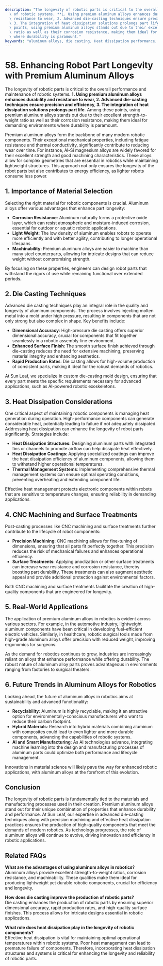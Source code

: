 ```yaml
---
description: "The longevity of robotic parts is critical to the overall performance and maintenance\
  \ of robotic systems. **1. Using premium aluminum alloys enhances durability and\
  \ resistance to wear, 2. Advanced die-casting techniques ensure precision and efficiency,\
  \ 3. The integration of heat dissipation solutions prolongs part life.** Among these\
  \ points, using premium aluminum alloys stands out due to their excellent strength-to-weight\
  \ ratio as well as their corrosion resistance, making them ideal for demanding environments\
  \ where durability is paramount."
keywords: "aluminum alloys, die casting, Heat dissipation performance, Heat dissipation efficiency"
---
```

# 58. Enhancing Robot Part Longevity with Premium Aluminum Alloys  

 

The longevity of robotic parts is critical to the overall performance and maintenance of robotic systems. **1. Using premium aluminum alloys enhances durability and resistance to wear, 2. Advanced die-casting techniques ensure precision and efficiency, 3. The integration of heat dissipation solutions prolongs part life.** Among these points, using premium aluminum alloys stands out due to their excellent strength-to-weight ratio as well as their corrosion resistance, making them ideal for demanding environments where durability is paramount.

Premium aluminum alloys form the backbone of many modern robotic components. Their exceptional mechanical properties, including fatigue resistance and thermal conductivity, significantly contribute to reducing wear over time. For instance, Al-Si magnesium alloys are widely favored for their excellent strength and good machining characteristics. These alloys allow for complex geometries that are essential in robotics while maintaining lightweight structures. This approach not only ensures the longevity of the robot parts but also contributes to energy efficiency, as lighter robots consume less power.

## **1. Importance of Material Selection**

Selecting the right material for robotic components is crucial. Aluminum alloys offer various advantages that enhance part longevity:

- **Corrosion Resistance**: Aluminum naturally forms a protective oxide layer, which can resist atmospheric and moisture-induced corrosion, essential for outdoor or aquatic robotic applications.
- **Light Weight**: The low density of aluminum enables robots to operate more efficiently and with better agility, contributing to longer operational lifespans.
- **Machinability**: Premium aluminum alloys are easier to machine than many steel counterparts, allowing for intricate designs that can reduce weight without compromising strength.

By focusing on these properties, engineers can design robot parts that withstand the rigors of use while remaining functional over extended periods.

## **2. Die Casting Techniques**

Advanced die casting techniques play an integral role in the quality and longevity of aluminum components. The process involves injecting molten metal into a mold under high pressure, resulting in components that are not only strong but also complex in shape. Key benefits include:

- **Dimensional Accuracy**: High-pressure die casting offers superior dimensional accuracy, crucial for components that fit together seamlessly in a robotic assembly-line environment.
- **Enhanced Surface Finish**: The smooth surface finish achieved through die-casting reduces the need for extensive machining, preserving material integrity and enhancing aesthetics.
- **Rapid Production Rates**: Die casting allows for high-volume production of consistent parts, making it ideal for the robust demands of robotics.

At Sun Leaf, we specialize in custom die-casting mold design, ensuring that every part meets the specific requirements necessary for advanced applications, such as AI-powered robotic exoskeletons.

## **3. Heat Dissipation Considerations**

One critical aspect of maintaining robotic components is managing heat generation during operation. High-performance components can generate considerable heat, potentially leading to failure if not adequately dissipated. Addressing heat dissipation can enhance the longevity of robot parts significantly. Strategies include:

- **Heat Dissipation Structures**: Designing aluminum parts with integrated fins or channels to promote airflow can help dissipate heat effectively.
- **Heat Dissipation Coatings**: Applying specialized coatings can improve the heat dissipation efficiency of aluminum components, allowing them to withstand higher operational temperatures.
- **Thermal Management Systems**: Implementing comprehensive thermal management systems can ensure optimal operating conditions, preventing overheating and extending component life.

Effective heat management protects electronic components within robots that are sensitive to temperature changes, ensuring reliability in demanding applications.

## **4. CNC Machining and Surface Treatments**

Post-casting processes like CNC machining and surface treatments further contribute to the lifecycle of robot components:

- **Precision Machining**: CNC machining allows for fine-tuning of dimensions, ensuring that all parts fit perfectly together. This precision reduces the risk of mechanical failures and enhances operational efficiency.
- **Surface Treatments**: Applying anodization or other surface treatments can increase wear resistance and corrosion resistance, thereby boosting part durability. These treatments can also augment aesthetic appeal and provide additional protection against environmental factors.

Both CNC machining and surface treatments facilitate the creation of high-quality components that are engineered for longevity.

## **5. Real-World Applications**

The application of premium aluminum alloys in robotics is evident across various sectors. For example, in the automotive industry, lightweight aluminum components have been critical in developing fuel-efficient electric vehicles. Similarly, in healthcare, robotic surgical tools made from high-grade aluminum alloys offer precision with reduced weight, improving ergonomics for surgeons.

As the demand for robotics continues to grow, industries are increasingly reliant on alloys that enhance performance while offering durability. The robust nature of aluminum alloy parts proves advantageous in environments ranging from factories to surgical theaters.

## **6. Future Trends in Aluminum Alloys for Robotics**

Looking ahead, the future of aluminum alloys in robotics aims at sustainability and advanced functionality:

- **Recyclability**: Aluminum is highly recyclable, making it an attractive option for environmentally-conscious manufacturers who want to reduce their carbon footprint.
- **Hybrid Materials**: Research into hybrid materials combining aluminum with composites could lead to even lighter and more durable components, advancing the capabilities of robotic systems.
- **AI and Smart Manufacturing**: As AI technologies advance, integrating machine learning into the design and manufacturing processes of aluminum parts could optimize both performance and lifecycle management.

Innovations in material science will likely pave the way for enhanced robotic applications, with aluminum alloys at the forefront of this evolution.

## **Conclusion**

The longevity of robotic parts is fundamentally tied to the materials and manufacturing processes used in their creation. Premium aluminum alloys stand out for their unique combination of properties that enhance durability and performance. At Sun Leaf, our expertise in advanced die-casting techniques along with precision machining and effective heat dissipation practices ensures the production of high-quality components that meet the demands of modern robotics. As technology progresses, the role of aluminum alloys will continue to evolve, driving innovation and efficiency in robotic applications.

## Related FAQs

**What are the advantages of using aluminum alloys in robotics?**  
Aluminum alloys provide excellent strength-to-weight ratios, corrosion resistance, and machinability. These qualities make them ideal for producing lightweight yet durable robotic components, crucial for efficiency and longevity.

**How does die casting improve the production of robotic parts?**  
Die casting enhances the production of robotic parts by ensuring superior dimensional accuracy, rapid production rates, and high-quality surface finishes. This process allows for intricate designs essential in robotic applications.

**What role does heat dissipation play in the longevity of robotic components?**  
Effective heat dissipation is vital for maintaining optimal operational temperatures within robotic systems. Poor heat management can lead to premature failure of components. Therefore, incorporating heat dissipation structures and systems is critical for enhancing the longevity and reliability of robotic parts.
